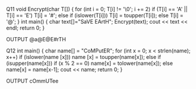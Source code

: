 Q11
void Encrypt(char T[])
{
    for (int i = 0; T[i] != '\0'; i += 2)
        if (T[i] == 'A' || T[i] == 'E')
            T[i] = '#';
        else if (islower(T[i]))
            T[i] = toupper(T[i]);
        else
            T[i] = '@';
}
int main()
{
    char text[]="SaVE EArtH";
    Encrypt(text);
    cout << text << endl;
    return 0;
}

OUTPUT
@a@E@E#rTH


Q12
int main()
{
    char name[] = "CoMPutER";
    for (int x = 0; x < strlen(name); x++)
        if (islower(name [x]))
            name [x] = toupper(name[x]);
        else
            if (isupper(name[x]))
                if (x % 2 == 0)
                    name[x] = tolower(name[x]);
                else
                    name[x] = name[x-1];
     cout << name;
     return 0;
}

OUTPUT
cOmmUTee
